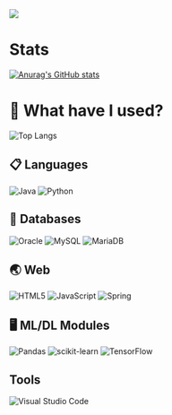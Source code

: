 <!-- 헤더 타이틀 -->
<img src="https://capsule-render.vercel.app/api?type=waving&color=auto&height=300&section=header&text=Welcome!&fontSize=90&animation=fadeIn&fontAlignY=38&desc=to%20the%20SOHYUN%20CHOI's%20Repo!&descAlignY=51&descAlign=62"/>

<!-- 통계 카드 -->
# Stats
[![Anurag's GitHub stats](https://github-readme-stats.vercel.app/api?username=lhs0225&theme=onedark)](https://github.com/anuraghazra/github-readme-stats)

<!-- 사용 언어 -->
# 🔨 What have I used?
![Top Langs](https://github-readme-stats.vercel.app/api/top-langs/?username=lhs0225&layout=compact)

<!-- 언어 아이콘 -->
## 📋 Languages
![Java](https://img.shields.io/badge/java-%23ED8B00.svg?style=for-the-badge&logo=openjdk&logoColor=white)
![Python](https://img.shields.io/badge/python-3670A0?style=for-the-badge&logo=python&logoColor=ffdd54)

<!-- 데이터베이스 아이콘 -->
## 💾 Databases
![Oracle](https://img.shields.io/badge/Oracle-F80000?style=for-the-badge&logo=oracle&logoColor=white)
![MySQL](https://img.shields.io/badge/mysql-%2300f.svg?style=for-the-badge&logo=mysql&logoColor=white)
![MariaDB](https://img.shields.io/badge/MariaDB-003545?style=for-the-badge&logo=mariadb&logoColor=white)

<!-- 웹 아이콘 -->
## 🌏 Web
![HTML5](https://img.shields.io/badge/html5-%23E34F26.svg?style=for-the-badge&logo=html5&logoColor=white)
![JavaScript](https://img.shields.io/badge/javascript-%23323330.svg?style=for-the-badge&logo=javascript&logoColor=%23F7DF1E)
![Spring](https://img.shields.io/badge/spring-%236DB33F.svg?style=for-the-badge&logo=spring&logoColor=white)

<!-- ML/DL 아이콘 -->
## 🖥️ ML/DL Modules
![Pandas](https://img.shields.io/badge/pandas-%23150458.svg?style=for-the-badge&logo=pandas&logoColor=white)
![scikit-learn](https://img.shields.io/badge/scikit--learn-%23F7931E.svg?style=for-the-badge&logo=scikit-learn&logoColor=white)
![TensorFlow](https://img.shields.io/badge/TensorFlow-%23FF6F00.svg?style=for-the-badge&logo=TensorFlow&logoColor=white)

<!-- 사용 툴 아이콘 -->
## Tools
![Visual Studio Code](https://img.shields.io/badge/Visual%20Studio%20Code-0078d7.svg?style=for-the-badge&logo=visual-studio-code&logoColor=white)
<!---
Sarahgrazie/Sarahgrazie is a ✨ special ✨ repository because its `README.md` (this file) appears on your GitHub profile.
You can click the Preview link to take a look at your changes.
--->
